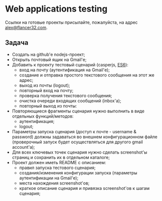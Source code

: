 # Web applications testing

Ссылки на готовые проекты присылайте, пожалуйста, на адрес [alex@flancer32.com](mailto:alex@flancer32.com).

## Задача

* Создать на github'е nodejs-проект;
* Открыть почтовый ящик на Gmail'е;
* Добавить к проекту тестовый сценарий (casperjs, [ES6](https://habrahabr.ru/post/305900/)):
  * вход на почту (аутентификация на Gmail'е);
  * создание и отправка простого текстового сообщения на этот же адрес;
  * выход из почты (logout);
  * повторный вход на почту;
  * проверка получения текстового сообщения;
  * очистка очереди входящих сообщений (inbox'а);
  * повторный выход из почты:
* Повторяющиеся фрагменты сценария нужно выполнить в виде отдельных функций/методов:
  * аутентификация;
  * logout;
* Параметры запуска сценария (доступ к почте - username & password) должны задаваться во внешнем конфигурационном файле 
(проверочный запуск будет осуществляться для другого gmail account'а);
* Для всех ключевых точек сценария нужно сделать screenshot'ы страниц и сохранить их в отдельном каталоге;
* Проект должен иметь README с описанием:
  * правил запуска тестового сценария;
  * создания/изменения конфигурации запуска (параметры аутентификации на Gmail'е); 
  * места нахождения screenshot'ов;
  * краткое описание сценария и привязка screenshot'ов к шагам сценария;

